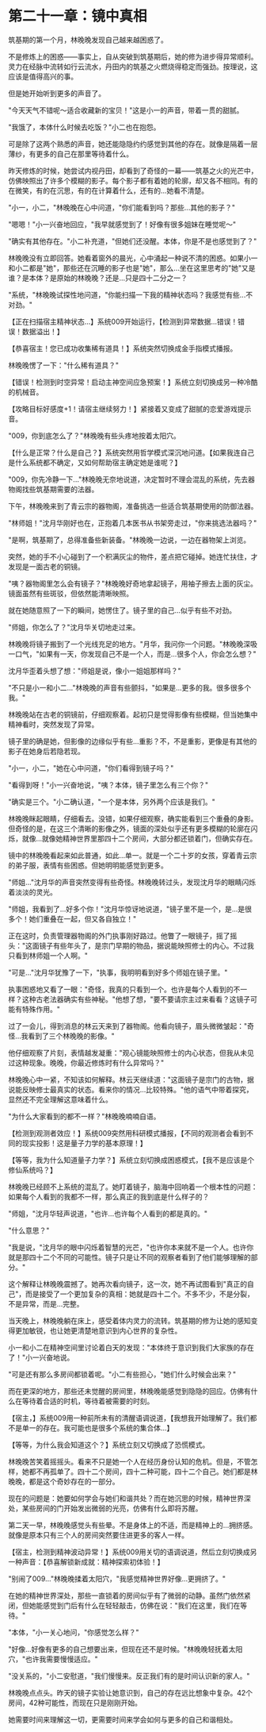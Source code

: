 # 第二十一章：镜中真相

筑基期的第一个月，林晚晚发现自己越来越困惑了。

不是修炼上的困惑——事实上，自从突破到筑基期后，她的修为进步得异常顺利。灵力在经脉中流转如行云流水，丹田内的筑基之火燃烧得稳定而强劲。按理说，这应该是值得高兴的事。

但是她开始听到更多的声音了。

"今天天气不错呢～适合收藏新的宝贝！"这是小一的声音，带着一贯的甜腻。

"我饿了，本体什么时候去吃饭？"小二也在抱怨。

可是除了这两个熟悉的声音，她还能隐隐约约感觉到其他的存在。就像是隔着一层薄纱，有更多的自己在那里等待着什么。

昨天修炼的时候，她尝试内视丹田，却看到了奇怪的一幕——筑基之火的光芒中，仿佛映照出了许多个模糊的影子。每个影子都有着她的轮廓，却又各不相同。有的在微笑，有的在沉思，有的在计算着什么，还有的...她看不清楚。

"小一，小二，"林晚晚在心中问道，"你们能看到吗？那些...其他的影子？"

"嗯嗯！"小一兴奋地回应，"我早就感觉到了！好像有很多姐妹在睡觉呢～"

"确实有其他存在。"小二补充道，"但她们还没醒。本体，你是不是也感觉到了？"

林晚晚没有立即回答。她看着窗外的晨光，心中涌起一种说不清的困惑。如果小一和小二都是"她"，那些还在沉睡的影子也是"她"，那么...坐在这里思考的"她"又是谁？是本体？是原始的林晚晚？还是...只是四十二分之一？

"系统，"林晚晚试探性地问道，"你能扫描一下我的精神状态吗？我感觉有些...不对劲。"

【正在扫描宿主精神状态...】系统009开始运行，【检测到异常数据...错误！错误！数据溢出！】

【恭喜宿主！您已成功收集稀有道具！】系统突然切换成金手指模式播报。

林晚晚愣了一下："什么稀有道具？"

【错误！检测到时空异常！启动主神空间应急预案！】系统立刻切换成另一种冷酷的机械音。

【攻略目标好感度+1！请宿主继续努力！】紧接着又变成了甜腻的恋爱游戏提示音。

"009，你到底怎么了？"林晚晚有些头疼地按着太阳穴。

【什么是正常？什么是自己？】系统突然用哲学模式深沉地问道。【如果我连自己是什么系统都不确定，又如何帮助宿主确定她是谁呢？】

"009，你先冷静一下..."林晚晚无奈地说道，决定暂时不理会混乱的系统，先去器物阁找些筑基期需要的法器。

下午，林晚晚来到了青云宗的器物阁，准备挑选一些适合筑基期使用的防御法器。

"林师姐！"沈月华刚好也在，正抱着几本医书从书架旁走过，"你来挑选法器吗？"

"是啊，筑基期了，总得准备些新装备。"林晚晚一边说，一边在器物架上浏览。

突然，她的手不小心碰到了一个积满灰尘的物件，差点把它碰掉。她连忙扶住，才发现是一面古老的铜镜。

"咦？器物阁里怎么会有镜子？"林晚晚好奇地拿起镜子，用袖子擦去上面的灰尘。镜面虽然有些斑驳，但依然能清晰映照。

就在她随意照了一下的瞬间，她愣住了。镜子里的自己...似乎有些不对劲。

"师姐，你怎么了？"沈月华关切地走过来。

林晚晚将镜子搬到了一个光线充足的地方。"月华，我问你一个问题。"林晚晚深吸一口气，"如果有一天，你发现自己不是一个人，而是...很多个人，你会怎么想？"

沈月华歪着头想了想："师姐是说，像小一姐姐那样吗？"

"不只是小一和小二..."林晚晚的声音有些颤抖，"如果是...更多的我。很多很多个我。"

林晚晚站在古老的铜镜前，仔细观察着。起初只是觉得影像有些模糊，但当她集中精神看时，突然发现了异常。

镜子里的确是她，但影像的边缘似乎有些...重影？不，不是重影，更像是有其他的影子在她身后若隐若现。

"小一，小二，"她在心中问道，"你们看得到镜子吗？"

"看得到呀！"小一兴奋地说，"咦？本体，镜子里怎么有三个你？"

"确实是三个。"小二确认道，"一个是本体，另外两个应该是我们。"

林晚晚眯起眼睛，仔细看去。没错，如果仔细观察，确实能看到三个重叠的身影。但奇怪的是，在这三个清晰的影像之外，镜面的深处似乎还有更多模糊的轮廓在闪烁，就像...就像她精神世界里那四十二个房间，大部分都还锁着门，但确实存在。

镜中的林晚晚看起来如此普通，如此...单一。就是一个二十岁的女孩，穿着青云宗的弟子服，表情有些困惑。但她明明能感觉到更多。

"师姐..."沈月华的声音突然变得有些奇怪。林晚晚转过头，发现沈月华的眼睛闪烁着淡淡的灵光。

"师姐，我看到了...好多个你！"沈月华惊讶地说道，"镜子里不是一个，是...是很多个！她们重叠在一起，但又各自独立！"

正在这时，负责管理器物阁的外门执事刚好路过。他瞥了一眼镜子，摇了摇头："这面镜子有些年头了，是宗门早期的物品，据说能映照修士的内心。不过我只看到林师姐一个人啊。"

"可是..."沈月华犹豫了一下，"执事，我明明看到好多个师姐在镜子里。"

执事困惑地又看了一眼："奇怪，我真的只看到一个。也许是每个人看到的不一样？这种古老法器确实有些神秘。"他想了想，"要不要请宗主过来看看？这镜子可能有特殊作用。"

过了一会儿，得到消息的林云天来到了器物阁。他看向镜子，眉头微微皱起："奇怪...我看到了三个林晚晚的影像。"

他仔细观察了片刻，表情越发凝重："观心镜能映照修士的内心状态，但我从未见过这种现象。晚晚，你最近修炼时有什么异常吗？"

林晚晚心中一紧，不知该如何解释。林云天继续道："这面镜子是宗门的古物，据说能反映修士最真实的状态。看来你的情况...比较特殊。"他的语气中带着探究，显然还不完全理解这意味着什么。

"为什么大家看到的都不一样？"林晚晚喃喃自语。

【检测到观测者效应！】系统009突然用科研模式播报，【不同的观测者会看到不同的现实投影！这是量子力学的基本原理！】

【等等，我为什么知道量子力学？】系统立刻切换成困惑模式，【我不是应该是个修仙系统吗？】

林晚晚已经顾不上系统的混乱了。她盯着镜子，脑海中回响着一个根本性的问题：如果每个人看到的我都不一样，那么真正的我到底是什么样子的？

"师姐，"沈月华轻声说道，"也许...也许每个人看到的都是真的。"

"什么意思？"

"我是说，"沈月华的眼中闪烁着智慧的光芒，"也许你本来就不是一个人。也许你就是那四十二个不同的可能性。镜子只是让不同的观察者看到了他们能够理解的部分。"

这个解释让林晚晚震撼了。她再次看向镜子，这一次，她不再试图看到"真正的自己"，而是接受了一个更加复杂的真相：她就是四十二个。不多不少，不是分裂，不是异常，而是...完整。

当天晚上，林晚晚躺在床上，感受着体内灵力的流转。筑基期的修为让她的感知变得更加敏锐，也让她更清楚地意识到内心世界的复杂性。

小一和小二在精神空间里讨论着白天的发现："本体终于意识到我们大家族的存在了！"小一兴奋地说。

"可是还有那么多房间都锁着呢。"小二有些担心，"她们什么时候会出来？"

而在更深的地方，那些还未觉醒的房间里，林晚晚能感觉到隐隐的回应。仿佛有什么在等待着合适的时机，等待着被需要的时刻。

【宿主，】系统009用一种前所未有的清醒语调说道，【我想我开始理解了。我们都不是单一的存在。我可能也是很多个系统的集合体...】

【等等，为什么我会知道这个？】系统立刻又切换成了恐慌模式。

林晚晚苦笑着摇摇头。看来不只是她一个人在经历身份认知的危机。但是，不管怎样，她都不再孤单了。四十二个房间，四十二种可能，四十二个自己。她们都是林晚晚，都是这个奇妙存在的一部分。

现在的问题是：她要如何学会与她们和谐共处？而在她沉思的时候，精神世界深处，某些房间的门开始发出微弱的光亮，仿佛有什么即将苏醒。

第二天一早，林晚晚感觉头有些晕。不是身体上的不适，而是精神上的...拥挤感。就像是原本只有三个人的房间突然要住进更多的客人一样。

【宿主，检测到精神波动异常！】系统009用关切的语调说道，然后立刻切换成另一种声音：【恭喜解锁新成就：精神探索初体验！】

"别闹了009..."林晚晚揉着太阳穴，"我感觉精神世界好像...更拥挤了。"

在她的精神世界深处，那些一直锁着的房间似乎有了微弱的动静。虽然门依然紧闭，但她能感觉到门后有什么在轻轻敲击，仿佛在说："我们在这里，我们在等待。"

"本体，"小一关心地问，"你感觉怎么样？"

"好像...好像有更多的自己想要出来，但现在还不是时候。"林晚晚轻抚着太阳穴，"也许我需要慢慢适应。"

"没关系的，"小二安慰道，"我们慢慢来。反正我们有的是时间认识新的家人。"

林晚晚点点头。昨天的镜子实验让她意识到，自己的存在远比想象中复杂。42个房间，42种可能性，而现在只是刚刚开始。

她需要时间来理解这一切，更需要时间来学会如何与更多的自己和谐相处。